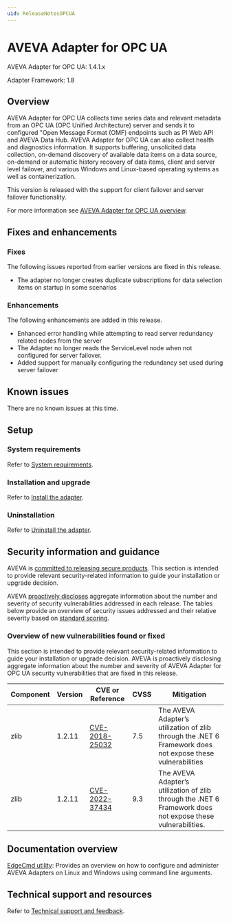 ```yaml
---
uid: ReleaseNotesOPCUA
---
```


# AVEVA Adapter for OPC UA

AVEVA Adapter for OPC UA: 1.4.1.x<br>

Adapter Framework: 1.8

## Overview

AVEVA Adapter for OPC UA collects time series data and relevant metadata from an OPC UA (OPC Unified Architecture) server and sends it to configured "Open Message Format (OMF) endpoints such as PI Web API and AVEVA Data Hub. AVEVA Adapter for OPC UA can also collect health and diagnostics information. It supports buffering, unsolicited data collection, on-demand discovery of available data items on a data source, on-demand or automatic history recovery of data items, client and server level failover, and various Windows and Linux-based operating systems as well as containerization.

This version is released with the support for client failover and server failover functionality.

For more information see [AVEVA Adapter for OPC UA overview](xref:AVEVAAdapterForOPCUAOverview).

## Fixes and enhancements

### Fixes

The following issues reported from earlier versions are fixed in this release.

- The adapter no longer creates duplicate subscriptions for data selection items on startup in some scenarios

### Enhancements

The following enhancements are added in this release.

- Enhanced error handling while attempting to read server redundancy related nodes from the server
- The Adapter no longer reads the ServiceLevel node when not configured for server failover.
- Added support for manually configuring the redundancy set used during server failover

## Known issues

There are no known issues at this time.

## Setup

### System requirements

Refer to [System requirements](xref:SystemRequirements).

### Installation and upgrade

Refer to [Install the adapter](xref:InstallTheAdapter).

### Uninstallation

Refer to [Uninstall the adapter](xref:UninstallTheAdapter).

## Security information and guidance

AVEVA is [committed to releasing secure products](https://docs.osisoft.com/bundle/security-commitment-and-disclosure-standards/page/securitycommitmentanddisclosurestandards.html). This section is intended to provide relevant security-related information to guide your installation or upgrade decision.  

AVEVA [proactively discloses](https://docs.osisoft.com/bundle/security-commitment-and-disclosure-standards/page/securitycommitmentanddisclosurestandards.html#vulnerability-communication) aggregate information about the number and severity of security vulnerabilities addressed in each release. The tables below provide an overview of security issues addressed and their relative severity based on [standard scoring](https://docs.osisoft.com/bundle/security-commitment-and-disclosure-standards/page/securitycommitmentanddisclosurestandards.html#vulnerability-scoring).

### Overview of new vulnerabilities found or fixed

This section is intended to provide relevant security-related information to guide your installation or upgrade decision. AVEVA is proactively disclosing aggregate information about the number and severity of AVEVA Adapter for OPC UA security vulnerabilities that are fixed in this release.

| Component | Version | CVE or Reference | CVSS | Mitigation                                                                                                 |
| ----------| ------- | --------------------------------------------------------------------------------------------------- | ---- | ---------------------------------------------------------------------------------------------------------- |
| zlib      | 1.2.11  | [CVE-2018-25032](https://nvd.nist.gov/vuln/detail/CVE-2018-25032) | 7.5  | The AVEVA Adapter’s utilization of zlib through the .NET 6 Framework does not expose these vulnerabilities |
| zlib      | 1.2.11  | [CVE-2022-37434](https://nvd.nist.gov/vuln/detail/CVE-2022-37434) | 9.3  | The AVEVA Adapter’s utilization of zlib through the .NET 6 Framework does not expose these vulnerabilities. |

## Documentation overview

[EdgeCmd utility](https://docs.osisoft.com/bundle/edgecmd/page/index.html): Provides an overview on how to configure and administer AVEVA Adapters on Linux and Windows using command line arguments.

## Technical support and resources

Refer to [Technical support and feedback](xref:TechnicalSupportAndFeedback).
